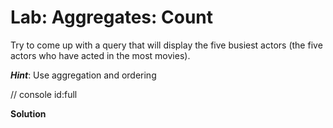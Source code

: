 # Lab: Aggregates: Count

Try to come up with a query that will display the five busiest actors (the five actors who have acted in the most movies).

***Hint***: Use aggregation and ordering

// console id:full



**Solution**

<pre style="color:transparent">    
    MATCH (a:Person)-[:ACTED_IN]->(m)
    RETURN a.name, count(m)
    ORDER BY count(m) DESC
    LIMIT 5;
</pre>